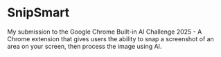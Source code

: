# SnipSmart
My submission to the Google Chrome Built-in AI Challenge 2025 - A Chrome extension that gives users the ability to snap a screenshot of an area on your screen, then process the image using AI.
